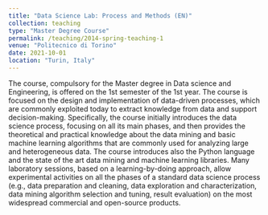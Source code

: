 ```yaml
---
title: "Data Science Lab: Process and Methods (EN)"
collection: teaching
type: "Master Degree Course"
permalink: /teaching/2014-spring-teaching-1
venue: "Politecnico di Torino"
date: 2021-10-01
location: "Turin, Italy"
---
```


The course, compulsory for the Master degree in Data science and Engineering, is offered on the 1st semester of the 1st year. The course is focused on the design and implementation of data-driven processes, which are commonly exploited today to extract knowledge from data and support decision-making. Specifically, the course initially introduces the data science process, focusing on all its main phases, and then provides the theoretical and practical knowledge about the data mining and basic machine learning algorithms that are commonly used for analyzing large and heterogeneous data. The course introduces also the Python language and the state of the art data mining and machine learning libraries. Many laboratory sessions, based on a learning-by-doing approach, allow experimental activities on all the phases of a standard data science process (e.g., data preparation and cleaning, data exploration and characterization, data mining algorithm selection and tuning, result evaluation) on the most widespread commercial and open-source products.
